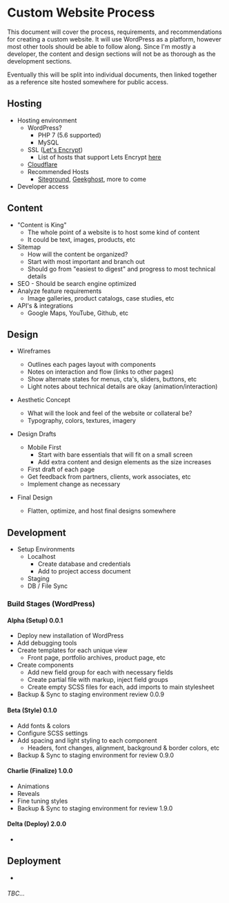 # Custom Website Process

This document will cover the process, requirements, and recommendations for creating a custom website.  It will use WordPress as a platform, however most other tools should be able to follow along.  Since I'm mostly a developer, the content and design sections will not be as thorough as the development sections.

Eventually this will be split into individual documents, then linked together as a reference site hosted somewhere for public access.

## Hosting

* Hosting environment
  * WordPress?
    * PHP 7 (5.6 supported)
    * MySQL
  * SSL ([Let's Encrypt](https://letsencrypt.org/))
    * List of hosts that support Lets Encrypt [here](https://community.letsencrypt.org/t/web-hosting-who-support-lets-encrypt/6920)
  * [Cloudflare](https://www.cloudflare.com/)
  * Recommended Hosts
    * [Siteground](https://www.siteground.com/), [Geekghost](http://geekghost.net/), more to come
* Developer access





## Content

* "Content is King"
  * The whole point of a website is to host some kind of content
  * It could be text, images, products, etc
* Sitemap
  * How will the content be organized?
  * Start with most important and branch out
  * Should go from "easiest to digest" and progress to most technical details
* SEO - Should be search engine optimized
* Analyze feature requirements
  * Image galleries, product catalogs, case studies, etc
* API's & integrations
  * Google Maps, YouTube, Github, etc





## Design

* Wireframes

  * Outlines each pages layout with components
  * Notes on interaction and flow (links to other pages)
  * Show alternate states for menus, cta's, sliders, buttons, etc
  * Light notes about technical details are okay (animation/interaction)

* Aesthetic Concept

  * What will the look and feel of the website or collateral be?
  * Typography, colors, textures, imagery

* Design Drafts

  - Mobile First
    - Start with bare essentials that will fit on a small screen
    - Add extra content and design elements as the size increases

  * First draft of each page
  * Get feedback from partners, clients, work associates, etc
  * Implement change as necessary

* Final Design

  * Flatten, optimize, and host final designs somewhere





## Development

* Setup Environments
  * Localhost
    * Create database and credentials
    * Add to project access document
  * Staging
  * DB / File Sync

### Build Stages (WordPress)

#### Alpha (Setup) 0.0.1

* Deploy new installation of WordPress
* Add debugging tools
* Create templates for each unique view
  * Front page, portfolio archives, product page, etc
* Create components
  * Add new field group for each with necessary fields
  * Create partial file with markup, inject field groups
  * Create empty SCSS files for each, add imports to main stylesheet
* Backup & Sync to staging environment review 0.0.9

#### Beta (Style) 0.1.0

* Add fonts & colors
* Configure SCSS settings
* Add spacing and light styling to each component
  * Headers, font changes, alignment, background & border colors, etc
* Backup & Sync to staging environment for review 0.9.0

#### Charlie (Finalize) 1.0.0

* Animations
* Reveals
* Fine tuning styles
* Backup & Sync to staging environment for review 1.9.0

#### Delta (Deploy) 2.0.0

* ​

## Deployment

* ​

###### TBC...
